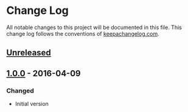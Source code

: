 # Change Log
All notable changes to this project will be documented in this file. This change log follows the conventions of [keepachangelog.com](http://keepachangelog.com/).

## [Unreleased]

## [1.0.0] - 2016-04-09
### Changed
- Initial version

[Unreleased]: https://github.com/s-ted/liPng/compare/1.0.0...HEAD
[1.0.0]: https://github.com/s-ted/liPng/compare/0.0.0...1.0.0
